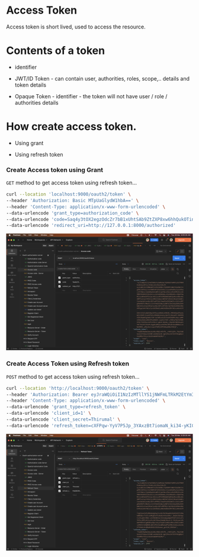 # Access Token

Access token is short lived, used to access the resource.

# Contents of a token

* identifier

* JWT/ID Token - can contain user, authorities, roles, scope,.. details and token details

* Opaque Token - identifier - the token will not have user / role / authorities details

# How create access token.

* Using grant

* Using refresh token

### Create Access token using Grant

`GET` method to get access token using refresh token...

```bash
curl --location 'localhost:9000/oauth2/token' \
--header 'Authorization: Basic MTpUaGlydW1hbA==' \
--header 'Content-Type: application/x-www-form-urlencoded' \
--data-urlencode 'grant_type=authorization_code' \
--data-urlencode 'code=Saq4y3tOX2egzOdcZr7bB1xUhtSAb9ZtZXP8xw6hhQukOTinFIY0beufHu303tD_nNdgslmZXY0DXgs4gZUMgkPvs0t1P__ajdwYscZIEDZBcFpvooxIReFawD3OKXJJ' \
--data-urlencode 'redirect_uri=http://127.0.0.1:8000/authorized'
```
![Using Postman](./img/access-token/access-token-using-grant.png)


### Create Access Token using Refresh token

`POST` method to get access token using refresh token...

```bash
curl --location 'http://localhost:9000/oauth2/token' \
--header 'Authorization: Bearer eyJraWQiOiI1NzIzMTllYS1jNWFmLTRkM2EtYmIwNy03MjhhOGM0NTFiNmUiLCJhbGciOiJSUzI1NiJ9.eyJzdWIiOiI3MWVmNTViZS1hODNiLTQ1M2MtYmNkYS1mZWViYzg2M2JlNTUiLCJhdWQiOiIxIiwibmJmIjoxNjc5NzY0NDkwLCJzY29wZSI6WyJyZWFkIl0sInJvbGVzIjpbIlVTRVIiXSwiaXNzIjoiaHR0cDovL2xvY2FsaG9zdDo5MDAwIiwiQ3JlYXRvciI6IlRoaXJ1bWFsIiwiZXhwIjoxNjc5NzY3NDkwLCJpYXQiOjE2Nzk3NjQ0OTB9.1W1ZuuCPy46ZVvQWEoVVKHQs4hdO_-1PyUe16fQk3KJeJs8Zu3KlFlKkr7AzpJR11_TuZ14atLexeKI7cZFA_dfBjP_pQq4j0RC7S8rXGaetXTjG--PykV2x4TMnj_bvJkp_6ZVMGbKkXT6CbysqzLRbY8e6ZZVkDhMKAa4avswdB4MgPq0DHqqjh21Gre8_1pm7Op25PGySGP1xfHnGXgY1fdBFCjGcHL8TJyQgrEl11qZo4CrvrDeevmCPLfMwYUla2GJIocWO9oCTAyVgmU4H2jMaCWyRrtOWuhP9683NTefPuprm73_blqWKvcEgULxijT_6HVQKJwPzSgYFPg' \
--header 'Content-Type: application/x-www-form-urlencoded' \
--data-urlencode 'grant_type=refresh_token' \
--data-urlencode 'client_id=1' \
--data-urlencode 'client_secret=Thirumal' \
--data-urlencode 'refresh_token=cXFPqw-YyV7P5Jp_3YAxzBt7iomaN_ki34-yKIC4NjbF_ReFqn8fMf2tYbsWfzBDt4IGACkOxRZUWrjQF1VvWjkF3SrevpGaVvF4ALkw72LMgzLKxmAtjCsa6pUQDjvn'
```
![Using Postman](./img/access-token/access-token-using-refresh-token.png)
